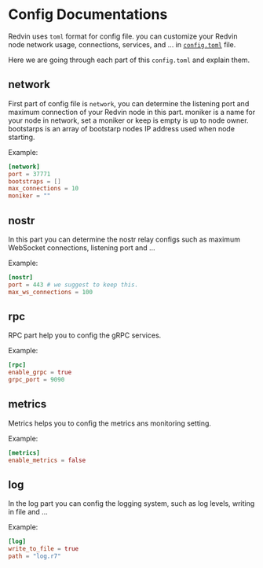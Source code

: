 # Config Documentations

Redvin uses `toml` format for config file. you can customize your Redvin node network usage, connections, services, and ... in [`config.toml`](../../config/config.toml) file.

Here we are going through each part of this `config.toml` and explain them.

## network

First part of config file is `network`, you can determine the listening port and maximum connection of your Redvin node in this part.
moniker is a name for your node in network, set a moniker or keep is empty is up to node owner. bootstarps is an array of bootstarp nodes IP address used when node starting.

Example:

```toml
[network]
port = 37771
bootstraps = []
max_connections = 10
moniker = ""
```

## nostr

In this part you can determine the nostr relay configs such as maximum WebSocket connections, listening port and ...

Example:

```toml
[nostr]
port = 443 # we suggest to keep this.
max_ws_connections = 100
```

## rpc

RPC part help you to config the gRPC services.

Example:

```toml
[rpc]
enable_grpc = true
grpc_port = 9090
```

## metrics

Metrics helps you to config the metrics ans monitoring setting.

Example:

```toml
[metrics]
enable_metrics = false
```

## log

In the log part you can config the logging system, such as log levels, writing in file and ...

Example:

```toml
[log]
write_to_file = true
path = "log.r7"
```
